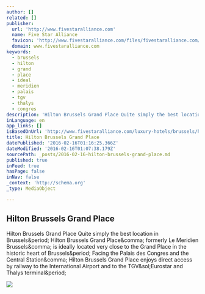 ```yaml
---
author: []
related: []
publisher:
  url: 'http://www.fivestaralliance.com'
  name: Five Star Alliance
  favicon: 'http://www.fivestaralliance.com/files/fivestaralliance.com/fsauitheme_favicon_0.gif'
  domain: www.fivestaralliance.com
keywords:
  - brussels
  - hilton
  - grand
  - place
  - ideal
  - meridien
  - palais
  - tgv
  - thalys
  - congres
description: 'Hilton Brussels Grand Place Quite simply the best location in Brussels. Hilton Brussels Grand Place, formerly Le Meridien Brussels, is ideally located very close to the Grand Place in the historic heart of Brussels. Facing the Palais des Congres and the Central Station, Hilton Brussels Grand Place enjoys direct access by railway to the International Airport and to the TGV/Eurostar and Thalys terminal.'
inLanguage: en
app_links: []
isBasedOnUrl: 'http://www.fivestaralliance.com/luxury-hotels/brussels/hilton-brussels-grand-place'
title: Hilton Brussels Grand Place
datePublished: '2016-02-16T01:16:25.366Z'
dateModified: '2016-02-16T01:07:38.179Z'
sourcePath: _posts/2016-02-16-hilton-brussels-grand-place.md
published: true
inFeed: true
hasPage: false
inNav: false
_context: 'http://schema.org'
_type: MediaObject

---
```

<article style=""><h1>Hilton Brussels Grand Place</h1><p>Hilton Brussels Grand Place Quite simply the best location in Brussels&amp;period; Hilton Brussels Grand Place&amp;comma; formerly Le Meridien Brussels&amp;comma; is ideally located very close to the Grand Place in the historic heart of Brussels&amp;period; Facing the Palais des Congres and the Central Station&amp;comma; Hilton Brussels Grand Place enjoys direct access by railway to the International Airport and to the TGV&amp;sol;Eurostar and Thalys terminal&amp;period;</p><img src="http://www.fivestaralliance.com/files/fsa/nodes/2009/11012/1119_0_meridien-brussels_fsa-xl.jpg" /></article>